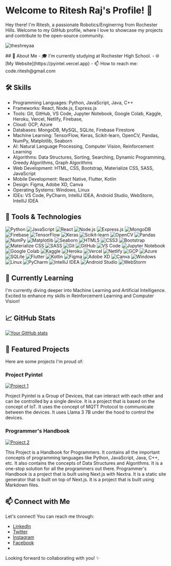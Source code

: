 # Welcome to Ritesh Raj's Profile! 👋

Hey there! I'm Ritesh, a passionate Robotics/Enginerrng from Rochester Hills. Welcome to my GitHub profile, where I love to showcase my projects and contribute to the open-source community.
<p align="left"> <img src="https://komarev.com/ghpvc/?username=theshreyaa" alt="theshreyaa" /> </p>
## 🚀 About Me
- 🎓 I'm currently studying at Rochester High School.
- 🌐 [My Website](https://pyintel.vercel.app)
- 📫 How to reach me: code.ritesh@gmail.com

## 🛠️ Skills

- Programming Languages: Python, JavaScript, Java, C++
- Frameworks: React, Node.js, Express.js
- Tools: Git, GitHub, VS Code, Jupyter Notebook, Google Colab, Kaggle, Heroku, Vercel, Netlify, Firebase, 
- Cloud: GCP, Azure
- Databases: MongoDB, MySQL, SQLite, Firebase Firestore
- Machine Learning: TensorFlow, Keras, Scikit-learn, OpenCV, Pandas, NumPy, Matplotlib, Seaborn
- AI: Natural Language Processing, Computer Vision, Reinforcement Learning
- Algorithms: Data Structures, Sorting, Searching, Dynamic Programming, Greedy Algorithms, Graph Algorithms
- Web Development: HTML, CSS, Bootstrap, Materialize CSS, SASS, JavaScript
- Mobile Development: React Native, Flutter, Kotlin
- Design: Figma, Adobe XD, Canva
- Operating Systems: Windows, Linux
- IDEs: VS Code, PyCharm, IntelliJ IDEA, Android Studio, WebStorm, IntelliJ IDEA

## 🔧 Tools & Technologies

![Python](https://img.shields.io/badge/-Python-3776AB?style=flat-square&logo=python&logoColor=white)
![JavaScript](https://img.shields.io/badge/-JavaScript-F7DF1E?style=flat-square&logo=javascript&logoColor=black)
![React](https://img.shields.io/badge/-React-61DAFB?style=flat-square&logo=react&logoColor=black)
![Node.js](https://img.shields.io/badge/-Node.js-339933?style=flat-square&logo=node.js&logoColor=white)
![Express.js](https://img.shields.io/badge/-Express.js-000000?style=flat-square&logo=express&logoColor=white)
![MongoDB](https://img.shields.io/badge/-MongoDB-47A248?style=flat-square&logo=mongodb&logoColor=white)
![Firebase](https://img.shields.io/badge/-Firebase-FFCA28?style=flat-square&logo=firebase&logoColor=black)
![TensorFlow](https://img.shields.io/badge/-TensorFlow-FF6F00?style=flat-square&logo=tensorflow&logoColor=white)
![Keras](https://img.shields.io/badge/-Keras-D00000?style=flat-square&logo=keras&logoColor=white)
![Scikit-learn](https://img.shields.io/badge/-Scikit--learn-F7931E?style=flat-square&logo=scikit-learn&logoColor=white)
![OpenCV](https://img.shields.io/badge/-OpenCV-5C3EE8?style=flat-square&logo=opencv&logoColor=white)
![Pandas](https://img.shields.io/badge/-Pandas-150458?style=flat-square&logo=pandas&logoColor=white)
![NumPy](https://img.shields.io/badge/-NumPy-013243?style=flat-square&logo=numpy&logoColor=white)
![Matplotlib](https://img.shields.io/badge/-Matplotlib-11557C?style=flat-square&logo=matplotlib&logoColor=white)
![Seaborn](https://img.shields.io/badge/-Seaborn-379C88?style=flat-square&logo=seaborn&logoColor=white)
![HTML5](https://img.shields.io/badge/-HTML5-E34F26?style=flat-square&logo=html5&logoColor=white)
![CSS3](https://img.shields.io/badge/-CSS3-1572B6?style=flat-square&logo=css3&logoColor=white)
![Bootstrap](https://img.shields.io/badge/-Bootstrap-7952B3?style=flat-square&logo=bootstrap&logoColor=white)
![Materialize CSS](https://img.shields.io/badge/-Materialize_CSS-EE6E73?style=flat-square&logo=materialize-css&logoColor=white)
![SASS](https://img.shields.io/badge/-SASS-CC6699?style=flat-square&logo=sass&logoColor=white)
![Git](https://img.shields.io/badge/-Git-F05032?style=flat-square&logo=git&logoColor=white)
![GitHub](https://img.shields.io/badge/-GitHub-181717?style=flat-square&logo=github&logoColor=white)
![VS Code](https://img.shields.io/badge/-VS_Code-007ACC?style=flat-square&logo=visual-studio-code&logoColor=white)
![Jupyter Notebook](https://img.shields.io/badge/-Jupyter_Notebook-F37626?style=flat-square&logo=jupyter&logoColor=white)
![Google Colab](https://img.shields.io/badge/-Google_Colab-F9AB00?style=flat-square&logo=google-colab&logoColor=white)
![Kaggle](https://img.shields.io/badge/-Kaggle-20BEFF?style=flat-square&logo=kaggle&logoColor=white)
![Heroku](https://img.shields.io/badge/-Heroku-430098?style=flat-square&logo=heroku&logoColor=white)
![Vercel](https://img.shields.io/badge/-Vercel-000000?style=flat-square&logo=vercel&logoColor=white)
![Netlify](https://img.shields.io/badge/-Netlify-00C7B7?style=flat-square&logo=netlify&logoColor=white)
![GCP](https://img.shields.io/badge/-GCP-4285F4?style=flat-square&logo=google-cloud&logoColor=white)
![Azure](https://img.shields.io/badge/-Azure-0089D6?style=flat-square&logo=microsoft-azure&logoColor=white)
![SQLite](https://img.shields.io/badge/-SQLite-003B57?style=flat-square&logo=sqlite&logoColor=white)
![Flutter](https://img.shields.io/badge/-Flutter-02569B?style=flat-square&logo=flutter&logoColor=white)
![Kotlin](https://img.shields.io/badge/-Kotlin-0095D5?style=flat-square&logo=kotlin&logoColor=white)
![Figma](https://img.shields.io/badge/-Figma-F24E1E?style=flat-square&logo=figma&logoColor=white)
![Adobe XD](https://img.shields.io/badge/-Adobe_XD-FF61F6?style=flat-square&logo=adobe-xd&logoColor=white)
![Canva](https://img.shields.io/badge/-Canva-00C4CC?style=flat-square&logo=canva&logoColor=white)
![Windows](https://img.shields.io/badge/-Windows-0078D6?style=flat-square&logo=windows&logoColor=white)
![Linux](https://img.shields.io/badge/-Linux-FCC624?style=flat-square&logo=linux&logoColor=black)
![PyCharm](https://img.shields.io/badge/-PyCharm-000000?style=flat-square&logo=pycharm&logoColor=white)
![IntelliJ IDEA](https://img.shields.io/badge/-IntelliJ_IDEA-000000?style=flat-square&logo=intellij-idea&logoColor=white)
![Android Studio](https://img.shields.io/badge/-Android_Studio-3DDC84?style=flat-square&logo=android-studio&logoColor=white)
![WebStorm](https://img.shields.io/badge/-WebStorm-000000?style=flat-square&logo=webstorm&logoColor=white)


## 🌱 Currently Learning

I'm currently diving deeper into Machine Learning and Artificial Intelligence. Excited to enhance my skills in Reinforcement Learning and Computer Vision!

## 📈 GitHub Stats

[![Your GitHub stats](https://github-readme-stats.vercel.app/api?username=riteshrajas&show_icons=true&hide=contribs,prs)](https://github.com/riteshrajas)

## 🌟 Featured Projects

Here are some projects I'm proud of:

### Project Pyintel

[![Project 1](https://img.shields.io/badge/-Check%20it%20out-success?style=for-the-badge)](https://github.com/riteshrajas/project-1)

Project Pyintel is a Group of Devices, that can interact with each other and can be controlled by a single device. It is a project that is based on the concept of IoT.
It uses the concept of MQTT Protocol to communicate between the devices. It uses Llama 3 7B under the hood to control the devices.  

### Programmer's Handbook

[![Project 2](https://img.shields.io/badge/-Check%20it%20out-blue?style=for-the-badge)](https://github.com/riteshrajas/project-2)

This Project is a Handbook for Programmers. It contains all the important concepts of programming languages like Python, JavaScript, Java, C++, etc. It also contains the concepts of Data Structures and Algorithms. It is a one-stop solution for all the programmers out there. 
Programmer's Handbook is a project that is built using Next.js with Nextra. It is a static site generator that is built on top of Next.js. It is a project that is built using Markdown files.

[//]: # ()
[//]: # (## 🎥 Showcase)

[//]: # ()
[//]: # (Feel free to check out some animated previews of my work!)

[//]: # ()
[//]: # (### Project 1)

[//]: # ()
[//]: # (![Project 1 Animation]&#40;https://link-to-animated-gif-for-project-1&#41;)

[//]: # ()
[//]: # (### Project 2)

[//]: # ()
[//]: # (![Project 2 Animation]&#40;https://link-to-animated-gif-for-project-2&#41;)

## 📫 Connect with Me

Let's connect! You can reach me through:

- [LinkedIn](https://www.linkedin.com/in/riteshrajas/)
- [Twitter](https://twitter.com/riteshrajas)
- [Instagram](https://www.instagram.com/riteshrajas/)
- [Facebook](https://www.facebook.com/riteshrajas)
- 

Looking forward to collaborating with you! ✨
